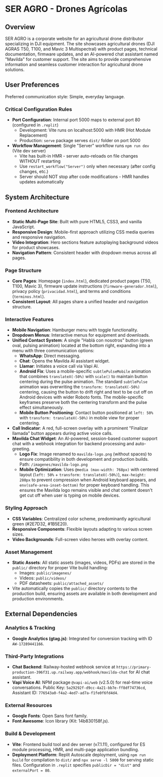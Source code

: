 # SER AGRO - Drones Agrícolas

## Overview

SER AGRO is a corporate website for an agricultural drone distributor specializing in DJI equipment. The site showcases agricultural drones (DJI AGRAS T50, T100, and Mavic 3 Multispectral) with product pages, technical documentation, firmware updates, and an AI-powered chat assistant named "Mavilda" for customer support. The site aims to provide comprehensive information and seamless customer interaction for agricultural drone solutions.

## User Preferences

Preferred communication style: Simple, everyday language.

### Critical Configuration Rules
- **Port Configuration**: Internal port 5000 maps to external port 80 (configured in `.replit`)
  - Development: Vite runs on localhost:5000 with HMR (Hot Module Replacement)
  - Production: `serve` package serves `dist/` folder on port 5000
- **Workflow Management**: Single "Server" workflow runs `npm run dev` (Vite dev server)
  - Vite has built-in HMR - server auto-reloads on file changes WITHOUT restarting
  - Use `restart_workflow("Server")` only when necessary (after config changes, etc.)
  - Server should NOT stop after code modifications - HMR handles updates automatically

## System Architecture

### Frontend Architecture
- **Static Multi-Page Site**: Built with pure HTML5, CSS3, and vanilla JavaScript.
- **Responsive Design**: Mobile-first approach utilizing CSS media queries and responsive navigation.
- **Video Integration**: Hero sections feature autoplaying background videos for product showcases.
- **Navigation Pattern**: Consistent header with dropdown menus across all pages.

### Page Structure
- **Core Pages**: Homepage (`index.html`), dedicated product pages (T50, T100, Mavic 3), firmware update instructions (`firmware-generador.html`), privacy policy (`privacidad.html`), and terms and conditions (`terminos.html`).
- **Consistent Layout**: All pages share a unified header and navigation structure.

### Interactive Features
- **Mobile Navigation**: Hamburger menu with toggle functionality.
- **Dropdown Menus**: Interactive menus for equipment and downloads.
- **Unified Contact System**: A single "Hablá con nosotros" button (green oval, pulsing animation) located at the bottom right, expanding into a menu with three communication options:
    - **WhatsApp**: Direct messaging.
    - **Chat**: Opens the Mavilda AI assistant widget.
    - **Llamar**: Initiates a voice call via Vapi AI.
    - **Android Fix**: Uses a mobile-specific `subtlePulseMobile` animation that combines `translateX(-50%)` with `scale()` to maintain button centering during the pulse animation. The standard `subtlePulse` animation was overwriting the `transform: translateX(-50%)` centering, causing the button to drift right and text to be cut off on Android devices with wider Roboto fonts. The mobile-specific keyframes preserve both the centering transform and the pulse effect simultaneously.
    - **Mobile Button Positioning**: Contact button positioned at `left: 50%` with `transform: translateX(-50%)` in mobile view for proper centering.
- **Call Indicator**: A red, full-screen overlay with a prominent "Finalizar llamada" button appears during active voice calls.
- **Mavilda Chat Widget**: An AI-powered, session-based customer support chat with a webhook integration for backend processing and auto-greeting.
    - **Logo Fix**: Image renamed to `mavilda-logo.png` (without spaces) to ensure compatibility in both development and production builds. Path: `/imagenes/mavilda-logo.png`
    - **Mobile Optimization**: Uses `@media (max-width: 768px)` with centered layout (`left: 50%` + `transform: translateX(-50%)`), `max-height: 280px` to prevent compression when Android keyboard appears, and `env(safe-area-inset-bottom)` for proper keyboard handling. This ensures the Mavilda logo remains visible and chat content doesn't get cut off when user is typing on mobile devices.

### Styling Approach
- **CSS Variables**: Centralized color scheme, predominantly agricultural green (#2E7D32, #1B5E20).
- **Responsive Components**: Flexible layouts adapting to various screen sizes.
- **Video Backgrounds**: Full-screen video heroes with overlay content.

### Asset Management
- **Static Assets**: All static assets (images, videos, PDFs) are stored in the `public/` directory for proper Vite build handling:
  - Images: `public/imagenes/`
  - Videos: `public/videos/`
  - PDF datasheets: `public/attached_assets/`
- Vite automatically copies the `public/` directory contents to the production build, ensuring assets are available in both development and production environments.

## External Dependencies

### Analytics & Tracking
- **Google Analytics (gtag.js)**: Integrated for conversion tracking with ID `AW-17289441166`.

### Third-Party Integrations
- **Chat Backend**: Railway-hosted webhook service at `https://primary-production-396f31.up.railway.app/webhook/mavilda-chat` for AI chat assistant.
- **Vapi Voice AI**: NPM package `@vapi-ai/web` (v2.5.0) for real-time voice conversations. Public Key: `5a29292f-d9cc-4a21-bb7e-ff8df74736cd`, Assistant ID: `776543a0-f4a2-4ed7-ad7a-f1fe0f6fd4d4`.

### External Resources
- **Google Fonts**: Open Sans font family.
- **Font Awesome**: Icon library (Kit: 14b830158f.js).

### Build & Development
- **Vite**: Frontend build tool and dev server (v7.1.11), configured for ES module processing, HMR, and multi-page application bundling.
- **Deployment Platform**: Replit Autoscale deployment, using `npm run build` for compilation to `dist/` and `npx serve -l 5000` for serving static files. Configuration in `.replit` specifies `publicDir = "dist"` and `externalPort = 80`.